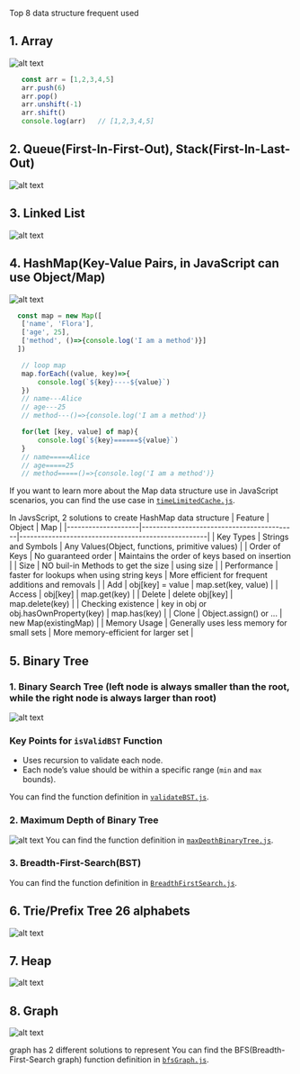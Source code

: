 Top 8 data structure frequent used
## 1. Array
![alt text](./image/array.png)
 ```js
    const arr = [1,2,3,4,5]
    arr.push(6)
    arr.pop()
    arr.unshift(-1)
    arr.shift()
    console.log(arr)   // [1,2,3,4,5]
```

## 2. Queue(First-In-First-Out),  Stack(First-In-Last-Out)
![alt text](./image/queue.png)

## 3. Linked List
![alt text](./image/linkedList.png)
## 4. HashMap(Key-Value Pairs, in JavaScript can use Object/Map)
![alt text](./image/hashMap.png)
 ```js
   const map = new Map([
    ['name', 'Flora'],
    ['age', 25],
    ['method', ()=>{console.log('I am a method')}]
   ])

    // loop map
    map.forEach((value, key)=>{
        console.log(`${key}----${value}`)
    })
    // name---Alice
    // age---25
    // method---()=>{console.log('I am a method')}

    for(let [key, value] of map){
        console.log(`${key}======${value}`)
    }
    // name=====Alice
    // age=====25
    // method=====()=>{console.log('I am a method')}

```
If you want to learn more about the Map data structure use in JavaScript scenarios, you can find the use case in [`timeLimitedCache.js`](./timeLimitedCache.js).

In JavsScript, 2 solutions to create HashMap data structure
| Feature            | Object                                    | Map                                                |
|--------------------|-------------------------------------------|----------------------------------------------------|
| Key Types          | Strings and Symbols                       | Any Values(Object, functions, primitive values)    |
| Order of Keys      | No guaranteed order                       | Maintains the order of keys based on insertion     |
| Size               | NO buil-in Methods to get the size        | using size                                         |
| Performance        | faster for lookups when using string keys | More efficient for frequent additions and removals |
| Add                | obj[key] = value                          | map.set(key, value)                                |
| Access             | obj[key]                                  | map.get(key)                                       |
| Delete             | delete obj[key]                           | map.delete(key)                                    |
| Checking existence | key in obj or obj.hasOwnProperty(key)     | map.has(key)                                       |
| Clone              | Object.assign() or ...                    | new Map(existingMap)                               |
| Memory Usage       | Generally uses less memory for small sets | More memory-efficient for larger set               |

## 5. Binary Tree
### 1. Binary Search Tree (left node is always smaller than the root, while the right node is always larger than root)
![alt text](./image/binaryTree.png)

### Key Points for `isValidBST` Function
- Uses recursion to validate each node.
- Each node’s value should be within a specific range (`min` and `max` bounds).

You can find the function definition in [`validateBST.js`](./validateBinarySearchTree.js).

### 2. Maximum Depth of Binary Tree
![alt text](./image/maxDepthBinaryTree.png)
You can find the function definition in [`maxDepthBinaryTree.js`](./maxDepthBinaryTree.js).

### 3. Breadth-First-Search(BST)
You can find the function definition in [`BreadthFirstSearch.js`](./BreadthFirstSearch.js).


##  6. Trie/Prefix Tree   26 alphabets
![alt text](./image/trie.png)

##  7. Heap
![alt text](./image/heap.png)
## 8. Graph

![alt text](./image/graph.png)

graph has 2 different solutions to represent
You can find the BFS(Breadth-First-Search graph) function definition in [`bfsGraph.js`](./bfsGraph.js).
